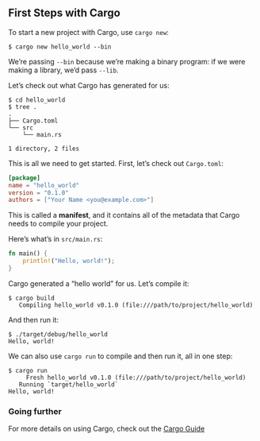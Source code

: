 ## First Steps with Cargo

To start a new project with Cargo, use `cargo new`:

```console
$ cargo new hello_world --bin
```

We’re passing `--bin` because we’re making a binary program: if we
were making a library, we’d pass `--lib`.

Let’s check out what Cargo has generated for us:

```console
$ cd hello_world
$ tree .
.
├── Cargo.toml
└── src
    └── main.rs

1 directory, 2 files
```

This is all we need to get started. First, let’s check out `Cargo.toml`:

```toml
[package]
name = "hello_world"
version = "0.1.0"
authors = ["Your Name <you@example.com>"]
```

This is called a **manifest**, and it contains all of the metadata that Cargo
needs to compile your project.

Here’s what’s in `src/main.rs`:

```rust
fn main() {
    println!("Hello, world!");
}
```

Cargo generated a “hello world” for us. Let’s compile it:

```console
$ cargo build
   Compiling hello_world v0.1.0 (file:///path/to/project/hello_world)
```

And then run it:

```console
$ ./target/debug/hello_world
Hello, world!
```

We can also use `cargo run` to compile and then run it, all in one step:

```console
$ cargo run
     Fresh hello_world v0.1.0 (file:///path/to/project/hello_world)
   Running `target/hello_world`
Hello, world!
```

### Going further

For more details on using Cargo, check out the [Cargo Guide](guide/index.html)
